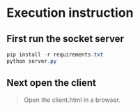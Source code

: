 # Execution instruction

First run the socket server
---------------------------
```Powershell
pip install -r requirements.txt
python server.py
```

Next open the client
---------------------
> Open the client.html in a browser. 